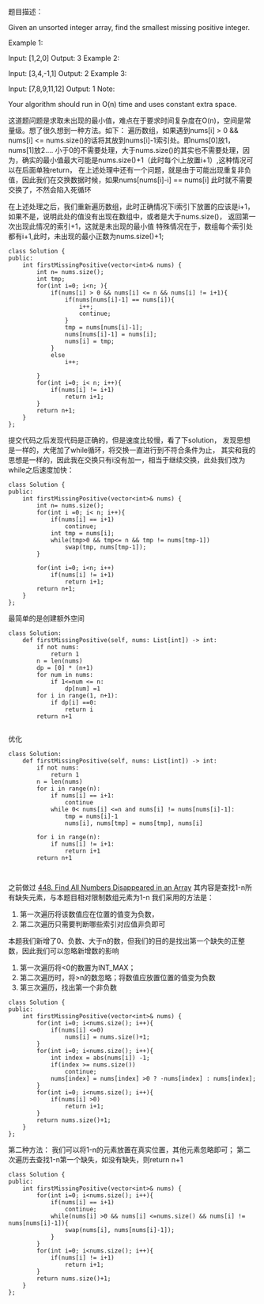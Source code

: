 题目描述：

Given an unsorted integer array, find the smallest missing positive integer.

Example 1:

Input: [1,2,0]
Output: 3
Example 2:

Input: [3,4,-1,1]
Output: 2
Example 3:

Input: [7,8,9,11,12]
Output: 1
Note:

Your algorithm should run in O(n) time and uses constant extra space.

这道题问题是求取未出现的最小值，难点在于要求时间复杂度在O(n)，空间是常量级。想了很久想到一种方法。如下：
遍历数组，如果遇到nums[i] > 0 && nums[i] <= nums.size()的话将其放到nums[i]-1索引处。即nums[0]放1，nums[1]放2....
小于0的不需要处理，大于nums.size()的其实也不需要处理，因为，确实的最小值最大可能是nums.size()+1（此时每个i上放置i+1）,这种情况可以在后面单独return，
在上述处理中还有一个问题，就是由于可能出现重复非负值，因此我们在交换数据时候，如果nums[nums[i]-i] == nums[i] 此时就不需要交换了，不然会陷入死循环

在上述处理之后，我们重新遍历数组，此时正确情况下i索引下放置的应该是i+1，如果不是，说明此处的值没有出现在数组中，或者是大于nums.size()，
返回第一次出现此情况的索引+1，这就是未出现的最小值
特殊情况在于，数组每个索引处都有i+1,此时，未出现的最小正数为nums.size()+1;
```
class Solution {
public:
    int firstMissingPositive(vector<int>& nums) {
        int n= nums.size();
        int tmp;
        for(int i=0; i<n; ){
            if(nums[i] > 0 && nums[i] <= n && nums[i] != i+1){
                if(nums[nums[i]-1] == nums[i]){
                    i++;
                    continue;
                }
                tmp = nums[nums[i]-1];
                nums[nums[i]-1] = nums[i];
                nums[i] = tmp;
            }
            else 
                i++;
            
        }
        for(int i=0; i< n; i++){
            if(nums[i] != i+1)
                return i+1;
        }
        return n+1;
    }
};
```

提交代码之后发现代码是正确的，但是速度比较慢，看了下solution， 发现思想是一样的，大佬加了while循环，将交换一直进行到不符合条件为止，
其实和我的思想是一样的，因此我在交换只有i没有加一，相当于继续交换，此处我们改为while之后速度加快：
```
class Solution {
public:
    int firstMissingPositive(vector<int>& nums) {
        int n= nums.size();
        for(int i =0; i< n; i++){
            if(nums[i] == i+1)
                continue;
            int tmp = nums[i];
            while(tmp>0 && tmp<= n && tmp != nums[tmp-1])
                swap(tmp, nums[tmp-1]);
        }
        
        for(int i=0; i<n; i++)
            if(nums[i] != i+1)
                return i+1;
        return n+1;
    }
};
```

最简单的是创建额外空间
```
class Solution:
    def firstMissingPositive(self, nums: List[int]) -> int:
        if not nums:
            return 1
        n = len(nums)
        dp = [0] * (n+1)
        for num in nums:
            if 1<=num <= n:
                dp[num] =1
        for i in range(1, n+1):
            if dp[i] ==0:
                return i
        return n+1
        
```
优化
```
class Solution:
    def firstMissingPositive(self, nums: List[int]) -> int:
        if not nums:
            return 1
        n = len(nums)
        for i in range(n):
            if nums[i] == i+1:
                continue
            while 0< nums[i] <=n and nums[i] != nums[nums[i]-1]:
                tmp = nums[i]-1
                nums[i], nums[tmp] = nums[tmp], nums[i]
            
        for i in range(n):
            if nums[i] != i+1:
                return i+1
        return n+1
    
    

```



之前做过  [448. Find All Numbers Disappeared in an Array](https://github.com/CallmeZhouxiaolun/leetcode/blob/master/ordered/array/448.%20Find%20All%20Numbers%20Disappeared%20in%20an%20Array)
其内容是查找1-n所有缺失元素，与本题目相对限制数组元素为1-n
我们采用的方法是：
1. 第一次遍历将该数值应在位置的值变为负数，
2. 第二次遍历只需要判断哪些索引对应值非负即可

本题我们新增了0、负数、大于n的数，但我们的目的是找出第一个缺失的正整数，因此我们可以忽略新增数的影响
1. 第一次遍历将<0的数置为INT_MAX；
2. 第二次遍历时，将>n的数忽略；将数值应放置位置的值变为负数
3. 第三次遍历，找出第一个非负数

```
class Solution {
public:
    int firstMissingPositive(vector<int>& nums) {
        for(int i=0; i<nums.size(); i++){
            if(nums[i] <=0)
                nums[i] = nums.size()+1;
        }
        for(int i=0; i<nums.size(); i++){
            int index = abs(nums[i]) -1;
            if(index >= nums.size())
                continue;
            nums[index] = nums[index] >0 ? -nums[index] : nums[index];
        }
        for(int i=0; i<nums.size(); i++){
            if(nums[i] >0)
                return i+1;
        }
        return nums.size()+1;
    }
};
```

第二种方法： 我们可以将1-n的元素放置在真实位置，其他元素忽略即可；
第二次遍历去查找1-n第一个缺失，如没有缺失，则return n+1
```
class Solution {
public:
    int firstMissingPositive(vector<int>& nums) {
        for(int i=0; i<nums.size(); i++){
            if(nums[i] == i+1)
                continue;
            while(nums[i] >0 && nums[i] <=nums.size() && nums[i] != nums[nums[i]-1]){
                swap(nums[i], nums[nums[i]-1]);
            }
        }
        for(int i=0; i<nums.size(); i++){
            if(nums[i] != i+1)
                return i+1;
        }
        return nums.size()+1;
    }
};
```
